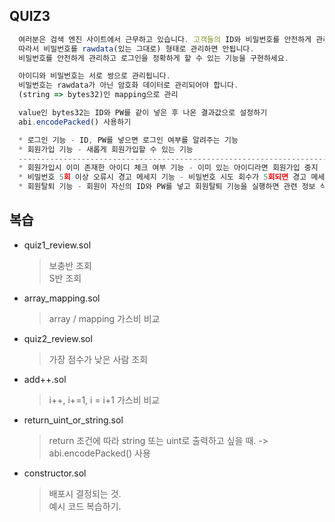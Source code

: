 ## QUIZ3

```javascript
  여러분은 검색 엔진 사이트에서 근무하고 있습니다. 고객들의 ID와 비밀번호를 안전하게 관리할 의무가 있습니다.
  따라서 비밀번호를 rawdata(있는 그대로) 형태로 관리하면 안됩니다.
  비밀번호를 안전하게 관리하고 로그인을 정확하게 할 수 있는 기능을 구현하세요.

  아이디와 비밀번호는 서로 쌍으로 관리됩니다.
  비밀번호는 rawdata가 아닌 암호화 데이터로 관리되어야 합니다.
  (string => bytes32)인 mapping으로 관리

  value인 bytes32는 ID와 PW를 같이 넣은 후 나온 결과값으로 설정하기
  abi.encodePacked() 사용하기

  * 로그인 기능 - ID, PW를 넣으면 로그인 여부를 알려주는 기능
  * 회원가입 기능 - 새롭게 회원가입할 수 있는 기능
  ---------------------------------------------------------------------------
  * 회원가입시 이미 존재한 아이디 체크 여부 기능 - 이미 있는 아이디라면 회원가입 중지
  * 비밀번호 5회 이상 오류시 경고 메세지 기능 - 비밀번호 시도 회수가 5회되면 경고 메세지 반환
  * 회원탈퇴 기능 - 회원이 자신의 ID와 PW를 넣고 회원탈퇴 기능을 실행하면 관련 정보 삭제
```

## 복습

- quiz1_review.sol

  > 보충반 조회  
  > S반 조회

- array_mapping.sol

  > array / mapping 가스비 비교

- quiz2_review.sol

  > 가장 점수가 낮은 사람 조회

- add++.sol

  > i++, i+=1, i = i+1 가스비 비교

- return_uint_or_string.sol

  > return 조건에 따라 string 또는 uint로 출력하고 싶을 때. -> abi.encodePacked() 사용

- constructor.sol

  > 배포시 결정되는 것.  
  > 예시 코드 복습하기.
